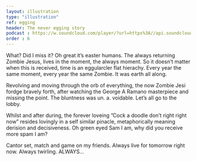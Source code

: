 ```yaml
---
layout: illustration
type: "illustration"
ref: egging
header: The never egging story
podcast : https://w.soundcloud.com/player/?url=https%3A//api.soundcloud.com/tracks/199505007
order : 6
---
```


What? Did I miss it? Oh great it’s easter humans. The always returning Zombie Jesus, lives in the moment, the always moment. So it doesn’t matter when this is received, time is an eggularcler flat hierachy. Every year the same moment, every year the same Zombie. It was earth all along.

Revolving and moving through the orb of everything, the now Zombie Jesi fordge bravely forth, after watching the George A Ramano masterpiece and missing the point. The bluntness was un. a. voidable. Let’s all go to the lobby.
 
Whilst and after during, the forever loveing ”Cock a doodle don’t right right now” resides lovingly in a self similar pinacle, metaphorically meaning derision and decisiveness. Oh green eyed Sam I am, why did you receive more spam I am?

Cantor set, match and game on my friends. Always live for tomorrow right now. Always twirling. ALWAYS...
